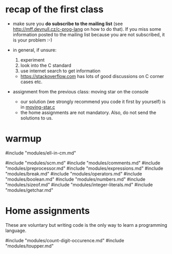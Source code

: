 # recap of the first class

- make sure you **do subscribe to the mailing list** (see http://mff.devnull.cz/c-prog-lang
  on how to do that).  If you miss some information posted to the mailing
  list because you are not subscribed, it is your problem :-)

- in general, if unsure:
  1. experiment
  1. look into the C standard
  1. use internet search to get information
    - https://stackoverflow.com has lots of good discussions on C corner cases etc.

- assignment from the previous class: moving star on the console
  - our solution (we strongly recommend you code it first by yourself) is
    in [moving-star.c](/src/moving-star.c)
  - the home assignments are not mandatory. Also, do not send the solutions to
    us.

# warmup

#include "modules/ell-in-cm.md"

#include "modules/scm.md"
#include "modules/comments.md"
#include "modules/preprocessor.md"
#include "modules/expressions.md"
#include "modules/break.md"
#include "modules/operators.md"
#include "modules/boolean.md"
#include "modules/numbers.md"
#include "modules/sizeof.md"
#include "modules/integer-literals.md"
#include "modules/getchar.md"

# Home assignments

These are voluntary but writing code is the only way to learn a programming
language.

#include "modules/count-digit-occurence.md"
#include "modules/toupper.md"
